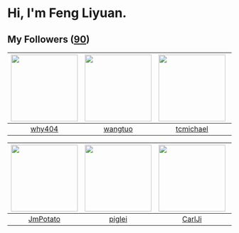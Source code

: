 # Hi, I'm Feng Liyuan.

## My Followers ([90](https://github.com/SunRunAway?tab=followers))

| <img src="https://avatars.githubusercontent.com/u/35111?v=4" width="150" height="150" /> | <img src="https://avatars.githubusercontent.com/u/1171686?v=4" width="150" height="150" /> | <img src="https://avatars.githubusercontent.com/u/1506474?v=4" width="150" height="150" /> | <img src="https://avatars.githubusercontent.com/u/1984045?v=4" width="150" height="150" /> |
| :--------------------------------------------------------------------------------------: | :----------------------------------------------------------------------------------------: | :----------------------------------------------------------------------------------------: | :----------------------------------------------------------------------------------------: |
|                            [why404](https://github.com/why404)                           |                            [wangtuo](https://github.com/wangtuo)                           |                          [tcmichael](https://github.com/tcmichael)                         |                          [lzfee0227](https://github.com/lzfee0227)                         |

| <img src="https://avatars.githubusercontent.com/u/1446531?v=4" width="150" height="150" /> | <img src="https://avatars.githubusercontent.com/u/731266?v=4" width="150" height="150" /> | <img src="https://avatars.githubusercontent.com/u/10810759?v=4" width="150" height="150" /> | <img src="https://avatars.githubusercontent.com/u/30543181?v=4" width="150" height="150" /> |
| :----------------------------------------------------------------------------------------: | :---------------------------------------------------------------------------------------: | :-----------------------------------------------------------------------------------------: | :-----------------------------------------------------------------------------------------: |
|                           [JmPotato](https://github.com/JmPotato)                          |                            [piglei](https://github.com/piglei)                            |                             [CarlJi](https://github.com/CarlJi)                             |                         [LittleFall](https://github.com/LittleFall)                         |